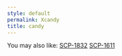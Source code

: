 ```yaml
---
style: default
permalink: Xcandy
title: candy
---
```

You may also like:
[SCP-1832](http://scp-wiki.net/scp-1832)
[SCP-1611](http://scp-wiki.net/scp-1611)